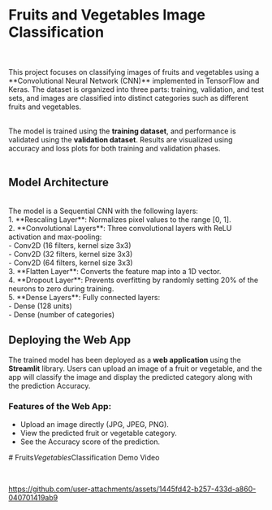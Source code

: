 # Fruits and Vegetables Image Classification  
<br>
<br>
This project focuses on classifying images of fruits and vegetables using a **Convolutional Neural Network (CNN)** implemented in TensorFlow and Keras. The dataset is organized into three parts: training, validation, and test sets, and images are classified into distinct categories such as different fruits and vegetables.  
<br>
<br>

The model is trained using the **training dataset**, and performance is validated using the **validation dataset**. Results are visualized using accuracy and loss plots for both training and validation phases.
<br>
<br>

## Model Architecture
<br>
The model is a Sequential CNN with the following layers:
<br>
1. **Rescaling Layer**: Normalizes pixel values to the range [0, 1].
<br>
2. **Convolutional Layers**: Three convolutional layers with ReLU activation and max-pooling:<br>
   - Conv2D (16 filters, kernel size 3x3)<br>
   - Conv2D (32 filters, kernel size 3x3)<br>
   - Conv2D (64 filters, kernel size 3x3)<br>
3. **Flatten Layer**: Converts the feature map into a 1D vector.<br>
4. **Dropout Layer**: Prevents overfitting by randomly setting 20% of the neurons to zero during training.<br>
5. **Dense Layers**: Fully connected layers:<br>
   - Dense (128 units)<br>
   - Dense (number of categories)<br>

## **Deploying the Web App**<br>

The trained model has been deployed as a **web application** using the **Streamlit** library. Users can upload an image of a fruit or vegetable, and the app will classify the image and display the predicted category along with the prediction Accuracy.<br>

### **Features of the Web App**:<br>
- Upload an image directly (JPG, JPEG, PNG).  <br>
- View the predicted fruit or vegetable category. <br> 
- See the Accuracy score of the prediction. <br>





#   F r u i t s _ V e g e t a b l e s _ C l a s s i f i c a t i o n  Demo Video<br>

<br>
 
 

https://github.com/user-attachments/assets/1445fd42-b257-433d-a860-040701419ab9

